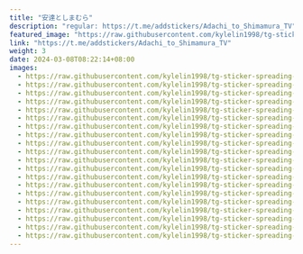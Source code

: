 ```yaml
---
title: "安達としまむら"
description: "regular: https://t.me/addstickers/Adachi_to_Shimamura_TV"
featured_image: "https://raw.githubusercontent.com/kylelin1998/tg-sticker-spreading-worldwide-images/main/img/c1d60fe5-8566-4d23-b1fe-f28678ffb171.jpg"
link: "https://t.me/addstickers/Adachi_to_Shimamura_TV"
weight: 3
date: 2024-03-08T08:22:14+08:00
images:
  - https://raw.githubusercontent.com/kylelin1998/tg-sticker-spreading-worldwide-images/main/img/c1d60fe5-8566-4d23-b1fe-f28678ffb171.jpg
  - https://raw.githubusercontent.com/kylelin1998/tg-sticker-spreading-worldwide-images/main/img/67de8e88-eeeb-4d93-aa29-f681374d7581.jpg
  - https://raw.githubusercontent.com/kylelin1998/tg-sticker-spreading-worldwide-images/main/img/7435ad13-82ad-4821-b0a4-96c9efd22385.jpg
  - https://raw.githubusercontent.com/kylelin1998/tg-sticker-spreading-worldwide-images/main/img/6b2caac9-34c7-4ca9-b5cc-98b118b3783d.jpg
  - https://raw.githubusercontent.com/kylelin1998/tg-sticker-spreading-worldwide-images/main/img/8dfea6bb-d242-4e8b-97fa-cc8851619703.jpg
  - https://raw.githubusercontent.com/kylelin1998/tg-sticker-spreading-worldwide-images/main/img/2a919475-4c84-4ea0-83c6-1e789277761d.jpg
  - https://raw.githubusercontent.com/kylelin1998/tg-sticker-spreading-worldwide-images/main/img/37aab206-71c8-437c-b6b3-1342f6a48fe9.jpg
  - https://raw.githubusercontent.com/kylelin1998/tg-sticker-spreading-worldwide-images/main/img/ff14b7cf-284f-49ee-9c44-b8269de45584.jpg
  - https://raw.githubusercontent.com/kylelin1998/tg-sticker-spreading-worldwide-images/main/img/c5f18367-59ac-4d76-9e37-c80ef036a2b4.jpg
  - https://raw.githubusercontent.com/kylelin1998/tg-sticker-spreading-worldwide-images/main/img/1b7f6099-d709-4af7-866c-ae617aaee8e8.jpg
  - https://raw.githubusercontent.com/kylelin1998/tg-sticker-spreading-worldwide-images/main/img/f80913e0-f1cc-491b-80a4-c74362e44ae0.jpg
  - https://raw.githubusercontent.com/kylelin1998/tg-sticker-spreading-worldwide-images/main/img/37cc6414-4b09-4856-8391-a9691ad50cf8.jpg
  - https://raw.githubusercontent.com/kylelin1998/tg-sticker-spreading-worldwide-images/main/img/00d9e99d-b613-4e33-82c0-e72238084085.jpg
  - https://raw.githubusercontent.com/kylelin1998/tg-sticker-spreading-worldwide-images/main/img/ad7bc093-5133-4ecc-b3f3-dbac1cbbd356.jpg
  - https://raw.githubusercontent.com/kylelin1998/tg-sticker-spreading-worldwide-images/main/img/5324c571-af81-45a5-ac55-b86f59a0b1b0.jpg
  - https://raw.githubusercontent.com/kylelin1998/tg-sticker-spreading-worldwide-images/main/img/a03d8597-f398-4dc9-abfe-708e7e2959c6.jpg
  - https://raw.githubusercontent.com/kylelin1998/tg-sticker-spreading-worldwide-images/main/img/a6d3a6c9-6114-4905-ac11-d09c9508e588.jpg
  - https://raw.githubusercontent.com/kylelin1998/tg-sticker-spreading-worldwide-images/main/img/d433e2f4-3372-479c-85f1-2ebb5e5ca3f9.jpg
  - https://raw.githubusercontent.com/kylelin1998/tg-sticker-spreading-worldwide-images/main/img/c04b3627-3666-42f2-968e-ebb5123bdf6a.jpg
  - https://raw.githubusercontent.com/kylelin1998/tg-sticker-spreading-worldwide-images/main/img/e636fafb-d7f5-4afc-a3a3-ae5367432384.jpg
---
```


